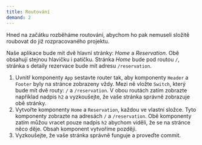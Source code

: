 ```yaml
---
title: Routování
demand: 2
---
```


Hned na začátku rozběháme routování, abychom ho pak nemuseli složitě roubovat do již rozpracovaného projektu. 

Naše aplikace bude mít dvě hlavní stránky: <i>Home</i> a <i>Reservation</i>. Obě obsahují stejnou hlavičku i patičku. Stránka <i>Home</i> bude pod routou `/`, stránka s detaily rezervace bude mít adresu `/reservation`.

1. Uvnitř komponenty `App` sestavte router tak, aby komponenty `Header` a `Footer` byly na stránce zobrazeny vždy. Mezi ně vložte `Switch`, který bude mít dvě routy: `/` a `/reservation`. V obou routách zatím zobrazte například nadpis `h2` a vyzkoušejte, že vaše stránka správně zobrazuje obě stránky.
1. Vytvořte komponenty `Home` a `Reservation`, každou ve vlastní složce. Tyto komponenty zobrazte na adresách `/` a `/reservation`. Obě komponenty zatím můžou vracet pouze nadpis `h2` abychom viděli, že se na stránce něco děje. Obsah komponent vytvoříme později. 
1. Vyzkoušejte, že vaše stránka správně funguje a proveďte commit.  
